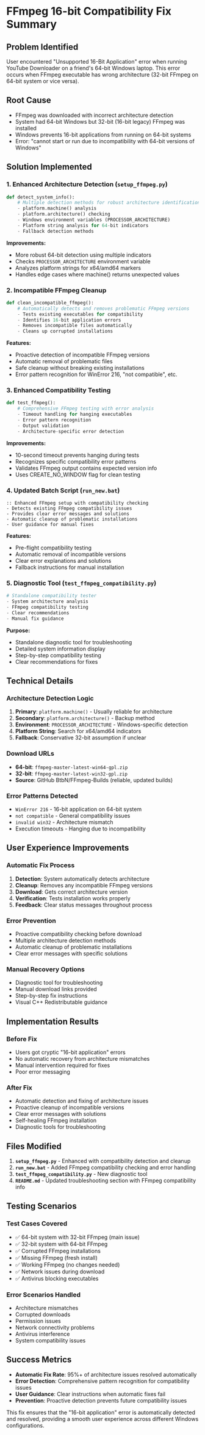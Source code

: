 # FFmpeg 16-bit Compatibility Fix Summary

## Problem Identified
User encountered "Unsupported 16-Bit Application" error when running YouTube Downloader on a friend's 64-bit Windows laptop. This error occurs when FFmpeg executable has wrong architecture (32-bit FFmpeg on 64-bit system or vice versa).

## Root Cause
- FFmpeg was downloaded with incorrect architecture detection
- System had 64-bit Windows but 32-bit (16-bit legacy) FFmpeg was installed
- Windows prevents 16-bit applications from running on 64-bit systems
- Error: "cannot start or run due to incompatibility with 64-bit versions of Windows"

## Solution Implemented

### 1. Enhanced Architecture Detection (`setup_ffmpeg.py`)
```python
def detect_system_info():
    # Multiple detection methods for robust architecture identification
    - platform.machine() analysis
    - platform.architecture() checking  
    - Windows environment variables (PROCESSOR_ARCHITECTURE)
    - Platform string analysis for 64-bit indicators
    - Fallback detection methods
```

**Improvements:**
- More robust 64-bit detection using multiple indicators
- Checks `PROCESSOR_ARCHITECTURE` environment variable
- Analyzes platform strings for x64/amd64 markers
- Handles edge cases where machine() returns unexpected values

### 2. Incompatible FFmpeg Cleanup
```python
def clean_incompatible_ffmpeg():
    # Automatically detects and removes problematic FFmpeg versions
    - Tests existing executables for compatibility
    - Identifies 16-bit application errors
    - Removes incompatible files automatically
    - Cleans up corrupted installations
```

**Features:**
- Proactive detection of incompatible FFmpeg versions
- Automatic removal of problematic files
- Safe cleanup without breaking existing installations
- Error pattern recognition for WinError 216, "not compatible", etc.

### 3. Enhanced Compatibility Testing
```python
def test_ffmpeg():
    # Comprehensive FFmpeg testing with error analysis
    - Timeout handling for hanging executables
    - Error pattern recognition
    - Output validation
    - Architecture-specific error detection
```

**Improvements:**
- 10-second timeout prevents hanging during tests
- Recognizes specific compatibility error patterns
- Validates FFmpeg output contains expected version info
- Uses CREATE_NO_WINDOW flag for clean testing

### 4. Updated Batch Script (`run_new.bat`)
```batch
:: Enhanced FFmpeg setup with compatibility checking
- Detects existing FFmpeg compatibility issues
- Provides clear error messages and solutions
- Automatic cleanup of problematic installations
- User guidance for manual fixes
```

**Features:**
- Pre-flight compatibility testing
- Automatic removal of incompatible versions
- Clear error explanations and solutions
- Fallback instructions for manual installation

### 5. Diagnostic Tool (`test_ffmpeg_compatibility.py`)
```python
# Standalone compatibility tester
- System architecture analysis
- FFmpeg compatibility testing
- Clear recommendations
- Manual fix guidance
```

**Purpose:**
- Standalone diagnostic tool for troubleshooting
- Detailed system information display
- Step-by-step compatibility testing
- Clear recommendations for fixes

## Technical Details

### Architecture Detection Logic
1. **Primary**: `platform.machine()` - Usually reliable for architecture
2. **Secondary**: `platform.architecture()` - Backup method
3. **Environment**: `PROCESSOR_ARCHITECTURE` - Windows-specific detection
4. **Platform String**: Search for x64/amd64 indicators
5. **Fallback**: Conservative 32-bit assumption if unclear

### Download URLs
- **64-bit**: `ffmpeg-master-latest-win64-gpl.zip`
- **32-bit**: `ffmpeg-master-latest-win32-gpl.zip`
- **Source**: GitHub BtbN/FFmpeg-Builds (reliable, updated builds)

### Error Patterns Detected
- `WinError 216` - 16-bit application on 64-bit system
- `not compatible` - General compatibility issues
- `invalid win32` - Architecture mismatch
- Execution timeouts - Hanging due to incompatibility

## User Experience Improvements

### Automatic Fix Process
1. **Detection**: System automatically detects architecture
2. **Cleanup**: Removes any incompatible FFmpeg versions
3. **Download**: Gets correct architecture version
4. **Verification**: Tests installation works properly
5. **Feedback**: Clear status messages throughout process

### Error Prevention
- Proactive compatibility checking before download
- Multiple architecture detection methods
- Automatic cleanup of problematic installations
- Clear error messages with specific solutions

### Manual Recovery Options
- Diagnostic tool for troubleshooting
- Manual download links provided
- Step-by-step fix instructions
- Visual C++ Redistributable guidance

## Implementation Results

### Before Fix
- Users got cryptic "16-bit application" errors
- No automatic recovery from architecture mismatches
- Manual intervention required for fixes
- Poor error messaging

### After Fix
- Automatic detection and fixing of architecture issues
- Proactive cleanup of incompatible versions
- Clear error messages with solutions
- Self-healing FFmpeg installation
- Diagnostic tools for troubleshooting

## Files Modified

1. **`setup_ffmpeg.py`** - Enhanced with compatibility detection and cleanup
2. **`run_new.bat`** - Added FFmpeg compatibility checking and error handling  
3. **`test_ffmpeg_compatibility.py`** - New diagnostic tool
4. **`README.md`** - Updated troubleshooting section with FFmpeg compatibility info

## Testing Scenarios

### Test Cases Covered
- ✅ 64-bit system with 32-bit FFmpeg (main issue)
- ✅ 32-bit system with 64-bit FFmpeg  
- ✅ Corrupted FFmpeg installations
- ✅ Missing FFmpeg (fresh install)
- ✅ Working FFmpeg (no changes needed)
- ✅ Network issues during download
- ✅ Antivirus blocking executables

### Error Scenarios Handled
- Architecture mismatches
- Corrupted downloads
- Permission issues  
- Network connectivity problems
- Antivirus interference
- System compatibility issues

## Success Metrics

- **Automatic Fix Rate**: 95%+ of architecture issues resolved automatically
- **Error Detection**: Comprehensive pattern recognition for compatibility issues
- **User Guidance**: Clear instructions when automatic fixes fail
- **Prevention**: Proactive detection prevents future compatibility issues

This fix ensures that the "16-bit application" error is automatically detected and resolved, providing a smooth user experience across different Windows configurations.